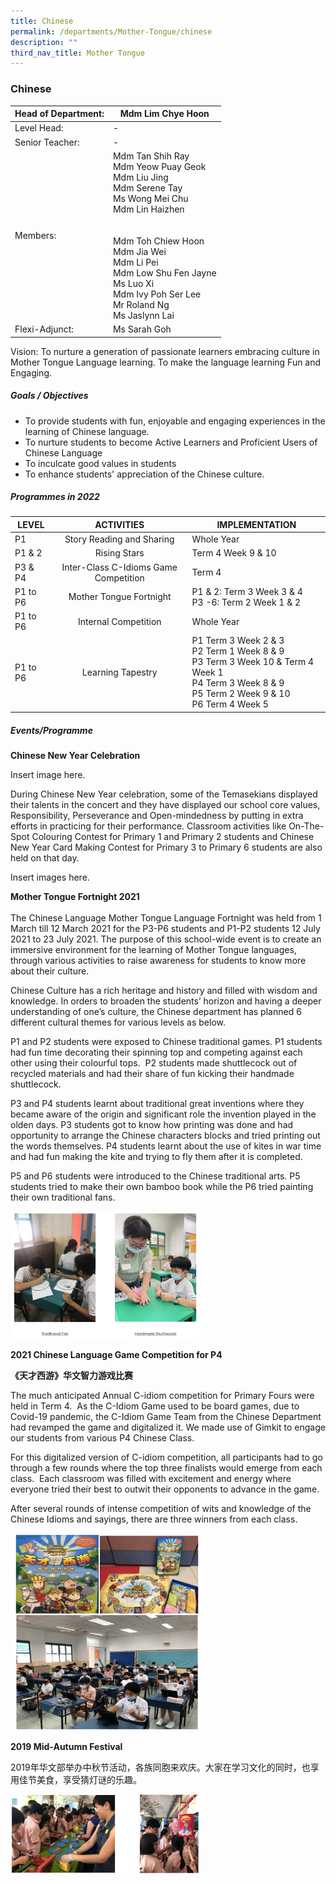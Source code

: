 ```yaml
---
title: Chinese
permalink: /departments/Mother-Tongue/chinese
description: ""
third_nav_title: Mother Tongue
---
```

### Chinese

| Head of Department: 	| Mdm Lim Chye Hoon 	|
|---	|---	|
| Level Head: 	| - 	|
| Senior Teacher: 	| - 	|
| Members: 	| Mdm Tan Shih Ray<br>Mdm Yeow Puay Geok<br>Mdm Liu Jing<br>Mdm Serene Tay<br>Ms Wong Mei Chu<br>Mdm Lin Haizhen<br><br><br>Mdm Toh Chiew Hoon<br>Mdm Jia Wei<br>Mdm Li Pei<br>Mdm Low Shu Fen Jayne<br>Ms Luo Xi<br>Mdm Ivy Poh Ser Lee<br>Mr Roland Ng<br>Ms Jaslynn Lai 	|
| Flexi-Adjunct: 	| Ms Sarah Goh  	|

Vision: To nurture a generation of passionate learners embracing culture in Mother Tongue Language learning. To make the language learning Fun and Engaging.  
  

##### Goals / Objectives

*   To provide students with fun, enjoyable and engaging experiences in the learning of Chinese language.
*   To nurture students to become Active Learners and Proficient Users of Chinese Language
*   To inculcate good values in students
*   To enhance students' appreciation of the Chinese culture.

  

##### Programmes in 2022

| LEVEL 	| ACTIVITIES 	| IMPLEMENTATION 	|
|---	|:---:	|---	|
| P1 	| Story Reading and Sharing 	| Whole Year 	|
| P1 & 2 	| Rising Stars 	| Term 4 Week 9 & 10 	|
| P3 & P4 	| Inter-Class C-Idioms Game Competition 	| Term 4 	|
|  P1 to P6 	| Mother Tongue Fortnight 	| P1 & 2: Term 3 Week 3 & 4<br>P3 -6: Term 2 Week 1 & 2  	|
| P1 to P6 	| Internal Competition 	|  Whole Year 	|
| P1 to P6 	| Learning Tapestry 	| P1 Term 3 Week 2 & 3<br>P2 Term 1 Week 8 & 9<br>P3 Term 3 Week 10 & Term 4 Week 1<br>P4 Term 3 Week 8 & 9<br>P5 Term 2 Week 9 & 10<br>P6 Term 4 Week 5 	|

##### Events/Programme

  

**Chinese New Year Celebration**

Insert image here.

During Chinese New Year celebration, some of the Temasekians displayed their talents in the concert and they have displayed our school core values, Responsibility, Perseverance and Open-mindedness by putting in extra efforts in practicing for their performance. Classroom activities like On-The-Spot Colouring Contest for Primary 1 and Primary 2 students and Chinese New Year Card Making Contest for Primary 3 to Primary 6 students are also held on that day.

Insert images here.

**Mother Tongue Fortnight 2021**  
<br>The Chinese Language Mother Tongue Language Fortnight was held from 1 March till 12 March 2021 for the P3-P6 students and P1-P2 students 12 July 2021 to 23 July 2021. The purpose of this school-wide event is to create an immersive environment for the learning of Mother Tongue languages, through various activities to raise awareness for students to know more about their culture. 

  

Chinese Culture has a rich heritage and history and filled with wisdom and knowledge. In orders to broaden the students’ horizon and having a deeper understanding of one’s culture, the Chinese department has planned 6 different cultural themes for various levels as below.

  

P1 and P2 students were exposed to Chinese traditional games. P1 students had fun time decorating their spinning top and competing against each other using their colourful tops.  P2 students made shuttlecock out of recycled materials and had their share of fun kicking their handmade shuttlecock.

  

P3 and P4 students learnt about traditional great inventions where they became aware of the origin and significant role the invention played in the olden days. P3 students got to know how printing was done and had opportunity to arrange the Chinese characters blocks and tried printing out the words themselves. P4 students learnt about the use of kites in war time and had fun making the kite and trying to fly them after it is completed.

  

P5 and P6 students were introduced to the Chinese traditional arts. P5 students tried to make their own bamboo book while the P6 tried painting their own traditional fans.

<img src="/images/chi1.png" 
     style="width:60%">
		 
**2021 Chinese Language Game Competition for P4**

**《天才西游》华文智力游戏比赛**  

  

The much anticipated Annual C-idiom competition for Primary Fours were held in Term 4.  As the C-Idiom Game used to be board games, due to Covid-19 pandemic, the C-Idiom Game Team from the Chinese Department had revamped the game and digitalized it. We made use of Gimkit to engage our students from various P4 Chinese Class.

For this digitalized version of C-idiom competition, all participants had to go through a few rounds where the top three finalists would emerge from each class.  Each classroom was filled with excitement and energy where everyone tried their best to outwit their opponents to advance in the game. 

  

After several rounds of intense competition of wits and knowledge of the Chinese Idioms and sayings, there are three winners from each class.

<img src="/images/chi2.png" 
     style="width:60%">
		 
**2019 Mid-Autumn Festival**

2019年华文部举办中秋节活动，各族同胞来欢庆。大家在学习文化的同时，也享用佳节美食，享受猜灯谜的乐趣。

<img src="/images/chi3.png" 
     style="width:60%">